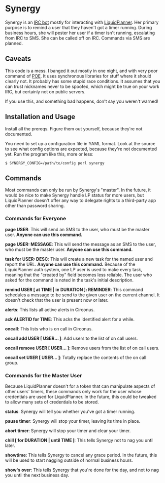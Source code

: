 # Synergy

Synergy is an [IRC bot](https://en.wikipedia.org/wiki/IRC_bot) mostly for
interacting with [LiquidPlanner](http://www.liquidplanner.com/). Her primary
purpose is to remind a user that they haven't got a timer running.  During
business hours, she will pester her user if a timer isn't running, escalating
from IRC to SMS.  She can be called off on IRC.  Commands via SMS are planned.

## Caveats

This code is a mess.  I banged it out mostly in one night, and with very poor
command of [POE](https://metacpan.org/pod/POE).  It uses synchronous libraries
for stuff where it should clearly not.  It probably has some stupid race
conditions.  It assumes that you can trust nicknames never to be spoofed,
which might be true on your work IRC, but certainly not on public servers.

If you use this, and something bad happens, don't say you weren't warned!

## Installation and Usage

Install all the prereqs.  Figure them out yourself, because they're not
documented.

You need to set up a configuration file in YAML format.  Look at the source to
see what config options are expected, because they're not documented yet.  Run
the program like this, more or less:

    $ SYNERGY_CONFIG=/path/to/config perl synergy

## Commands

Most commands can only be run by Synergy's "master".  In the future, it would
be nice to make Synergy handle LP status for more users, but LiquidPlanner
doesn't offer any way to delegate rights to a third-party app other than
password sharing.

### Commands for Everyone

**page USER**: This will send an SMS to the user, who must be the master user.
**Anyone can use this command.**

**page USER: MESSAGE**: This will send the message as an SMS to the user, who
must be the master user.  **Anyone can use this command.**

**task for USER: DESC**: This will create a new task for the named user and
report the URL.  **Anyone can use this command.**  Because of the LiquidPlanner
auth system, one LP user is used to make every task, meaning that the "created
by" field becomes less reliable.  The user who asked for the command is noted
in the task's initial description.

**remind USER [ at TIME | in DURATION ]: REMINDER**: This command schedules a
message to be send to the given user on the current channel.  It doesn't check
that the user is present now or later.

**alerts**: This lists all active alerts in Circonus.

**ack ALERTID for TIME**: This acks the identified alert for a while.

**oncall**: This lists who is on call in Circonus.

**oncall add USER [ USER... ]**: Add users to the list of on call users.

**oncall remove USER [ USER... ]**: Remove users from the list of on call users.

**oncall set USER [ USER... ]**: Totally replace the contents of the on call
group.

### Commands for the Master User

Because LiquidPlanner doesn't for a token that can manipulate aspects of other
users' timers, these commands only work for the user whose credentials are used
for LiquidPlanner.  In the future, this could be tweaked to allow many sets of
credentials to be stored.

**status**: Synergy will tell you whether you've got a timer running.

**pause timer**:  Synergy will stop your timer, leaving its time in place.

**abort timer**:  Synergy will stop your timer and clear your timer.

**chill [ for DURATION | until TIME ]**:  This tells Synergy not to nag you
until later.

**showtime**: This tells Synergy to cancel any grace period.  In the future,
this will be used to start nagging outside of normal business hours.

**show's over**: This tells Synergy that you're done for the day, and not to
nag you until the next business day.
